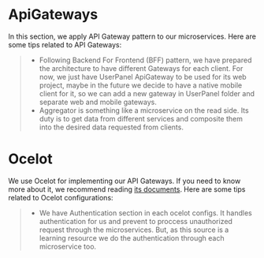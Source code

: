 # ApiGateways
In this section, we apply API Gateway pattern to our microservices. Here are some tips related to API Gateways:
> * Following Backend For Frontend (BFF) pattern, we have prepared the architecture to have different Gateways for each client. For now, we just have UserPanel ApiGateway to be used for its web project, maybe in the future we decide to have a native mobile client for it, so we can add a new gateway in UserPanel folder and separate web and mobile gateways.
> * Aggregator is something like a microservice on the read side. Its duty is to get data from different services and composite them into the desired data requested from clients.


# Ocelot
We use Ocelot for implementing our API Gateways. If you need to know more about it, we recommend reading [its documents](https://ocelot.readthedocs.io/). Here are some tips related to Ocelot configurations:
> * We have Authentication section in each ocelot configs. It handles authentication for us and prevent to proccess unauthorized request through the microservices. But, as this source is a learning resource we do the authentication through each microservice too.